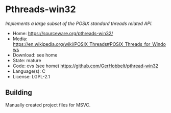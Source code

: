 # Pthreads-win32

_Implements a large subset of the POSIX standard threads related API._

- Home: https://sourceware.org/pthreads-win32/
- Media: https://en.wikipedia.org/wiki/POSIX_Threads#POSIX_Threads_for_Windows
- Download: see home
- State: mature
- Code: cvs (see home) https://github.com/GerHobbelt/pthread-win32
- Language(s): C
- License: LGPL-2.1

## Building

Manually created project files for MSVC.

